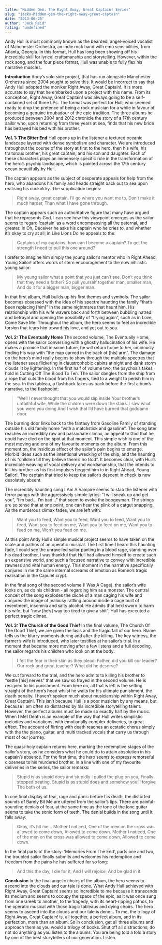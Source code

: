 ```yaml
---
title: "Hidden Gem: The Right Away, Great Captain! Series"
slug: "jacks-hidden-gem-the-right-away-great-captain"
date: "2013-06-25"
author: "Jack Reid"
rating: "undefined"
---
```


Andy Hull is most commonly known as the bearded, angel-voiced vocalist of Manchester Orchestra, an indie rock band with emo sensibilities, from Atlanta, Georgia. In this format, Hull has long been showing off his incredible skill for lyrical craftsmanship and storytelling. However, within the rock song, and the four piece format, Hull was unable to fully flex his narrative muscles.

**Introduction** Andy’s solo side project, that has run alongside Manchester Orchestra since 2004 sought to solve this. It would be incorrect to say that Andy Hull adopted the moniker Right Away, Great Captain!. It is more accurate to say that he embarked upon a project with this name. From its conception, Right Away, Great Captain! was always going to be a self-contained set of three LPs. The format was perfect for Hull, who seemed ready to drop the pretence of being a rock musician for a while in favour of becoming a genuine troubadour of the epic tradition. The three albums he produced between 2004 and 2012 chronicle the story of a 17th century sailor who, upon returning from three years at sea, finds that his new bride has betrayed his bed with his brother.

**Vol. 1: The Bitter End** Hull opens up in the listener a textured oceanic landscape layered with dense symbolism and character. We are introduced throughout the course of the story at first to the hero, then his wife, his traitorous brother, his great captain, and his son and daughter. Each of these characters plays an immensely specific role in the transformation of the hero’s psychic landscape, which is painted across the 17th century ocean beautifully by Hull.

The captain appears as the subject of desperate appeals for help from the hero, who abandons his family and heads straight back out to sea upon realising his cuckoldry. The supplication begins:

> Right away, great captain, I’ll go where you want me to, Don’t make it much harder, Than what I have gone through.

The captain appears such an authoritative figure that many have argued that he represents God. I can see how this viewpoint emerges as the sailor seems to regard ‘captain’ as a word encompassing all the paternal, and greater. In Oh, Deceiver he asks his captain who he cries to, and whether it’s okay to cry at all; in Like Lions Do he appeals to the:

> Captains of my captains, how can I become a captain? To get the strength I need to pull this one around?

I prefer to imagine him simply the young sailor’s mentor who in Right Ahead, Young Sailor! offers words of stern encouragement to the now nihilistic young sailor:

> My young sailor what a point that you just can’t see, Don’t you think that they need a father? So pull yourself together man, smaller man, And do it for a bigger man, bigger man.

In that first album, Hull builds up his first themes and symbols. The sailor becomes obsessed with the idea of his spectre haunting the family “that’s been replacing \[him\]” in the same nightmares that haunt him. His relationship with his wife wavers back and forth between bubbling hatred and betrayal and opening the possibility of “trying again”, such as in Love, Come Save Me. Throughout the album, the hero seems to feel an incredible torsion that tears him toward his love, and yet out to sea.

**Vol. 2: The Eventually Home** The second volume, The Eventually Home, opens with the sailor conversing with a ghostly hallucination of his wife. He makes a promise that in some future, he will return home to her, ominously finding his way with “the map carved in the back of \[his\] arm”. The damage on the hero’s mind really begins to show through the multiple spectres that the listener sees flickering in claustrophobic cabins at night and dank storm clouds lit by lightening. In the first half of volume two, the psychosis takes hold in Cutting Off The Blood To Ten. The sailor dangles from the ship from a rope that cuts the blood from his fingers, tied to a weight to perish him in the sea. In this tableau, a flashback takes us back before the first album’s narrative, to the flashpoint:

> "Well I never thought that you would slip inside Your brother’s unfaithful wife, While the children were down the stairs. I saw what you were you doing And I wish that I’d have burned that goddamn door.

The burning door links back to the fantasy from Gasoline Family of standing outside his old family home “with a matchstick and gasoline”. The song later reaches an incredibly raw and passionate climax, an appeal to God that he could have died on the spot at that moment. This simple wish is one of the most moving and one of my favourite moments on the album. From this moment on, the insidious effect of the sailor’s pain begins to emerge. Morbid ideas such as the intentional wrecking of the ship, and the haunting of his “children till they believe there’s no God”. It becomes clear, with Hull’s incredible weaving of vocal delivery and wordsmanship, that the intends to kill his brother as his first impulses begged him to in Right Ahead, Young Sailor!. The captain that tried to keep the sailor’s descent in check is now desolately absent.

The incredibly haunting song I Am A Vampire seems to stab the listener with terror pangs with the aggressively simple lyrics: “I will sneak up and get you”, “I’m bad… I’m bad…” that seem to evoke the boogeyman. The strings are so tense that at one point, one can hear the plink of a catgut snapping. As the murderous climax fades, we are left with:

> Want you to feed, Want you to feed, Want you to feed, Want you to feed, Want you to feed on me, Want you to feed on me, Want you to feed on me, Won’t you feed on me.

At this point Andy Hull’s simple musical project seems to have taken on the scale and pathos of an operatic musical. The first time I heard this haunting fade, I could see the unravelled sailor panting in a blood rage, standing over his dead brother. I was thankful that Hull had allowed himself to create such an expansive world, and such a focused narrative to convey with incredible rawness and vital human energy. This moment in the narrative specifically conjures in me the same internal screams of emotion as Romeo’s tragic realisation in the Capulet crypt.

In the final song of the second volume (I Was A Cage), the sailor’s wife looks on, as do his children - all regarding him as a monster. The central conceit of the song explodes the cliché of a man caging his wife and conjures the image of jealousy rattling around inside a cage built of resentment, insomnia and salty alcohol. He admits that he’d sworn to harm his wife, but “now \[he’s\] way too tired to give a shit”. Hull has executed a perfect tragic climax.

**Vol. 3: The Church of the Good Thief** In the final volume, The Church Of The Good Thief, we are given the lusis and the tragic fall of our hero. Blame tells us the blurry moments during and after the killing. The key witness, the farmer’s wife is introduced, who later testifies at he sailor’s trial. In a moment that became more moving after a few listens and a full decoding, the sailor regards his children who look on at the body:

> I felt the fear in their skin as they plead: Father, did you kill our leader? Our rock and great teacher? What did he deserve?

We cut forward to the trial, and the hero admits to killing his brother to “settle \[his\] nerves” that we saw so frayed in the second volume. He is resigned to his punishment. From here on, all that is left is the setting straight of the hero’s head whilst he waits for his ultimate punishment, the death penalty. I haven’t spoken much about musicianship within Right Away, Great Captain!. This isn’t because Hull is a poor musician by any means, but because I am often so distracted by his incredible storytelling talent. However, the perfect albums must be made so exactly half by the music. When I Met Death is an example of the way that Hull writes simplistic melodies and variations, with emotionally complex deliveries, to great effect. The account of flirting with death reaches an ecstatic chorus simply with the the piano, guitar, and multi tracked vocals that carry us through most of our journey.

The quasi-holy captain returns here, marking the redemptive stages of the sailor’s story, as he considers what he could do to attain absolution in his captain’s absence. For the first time, the hero seems to express remorseful closeness to his murdered brother. In a line with one of my favourite deliveries in the series, the sailor remarks:

> Stupid is as stupid does and stupidly I pulled the plug on you, Finally stopped beating, Stupid is as stupid does and somehow you’ll forgive The both of us.

In one final display of fear, rage and panic before his death, the distorted sounds of Barely Bit Me are uttered from the sailor’s lips. There are painful-sounding denials of fear, at the same time as the tone of the lone guitar seems to take the sonic form of teeth. The denial builds in the song until it falls away:

> Okay, it’s hit me… Mother I noticed, One of the men on the cross was allowed to come down, Allowed to come down. Mother I noticed, One of the men on the cross was allowed to come down, Allowed to come down.

In the final parts of the story: ‘Memories From The End’, parts one and two, the troubled sailor finally submits and welcomes his redemption and freedom from the pains he has suffered for so long:

> And this the day, I die for it, And I will rejoice, And be glad in it.

**Conclusion** In the final angelic choirs of the album, the hero seems to ascend into the clouds and our tale is done. What Andy Hull achieved with Right Away, Great Captain! seems so incredible to me because it transcends its medium and seems to occupy the space of the epic, as it was once sung from one Greek to another, to the tragedy, with its heart-ripping pathos, to the operatic musical with those tragic tableaus and dying choirs. The hero seems to ascend into the clouds and our tale is done… To me, the trilogy of Right Away, Great Captain! is, all together, a perfect album, and in its perfection, more than an album. So in conclusion, get all three albums and approach them as you would a trilogy of books. Shut off all distractions; do not do anything as you listen to the albums. You are being told a told a story by one of the best storytellers of our generation. Listen.
